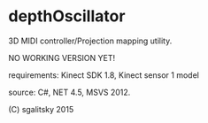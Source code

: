 # depthOscillator
3D MIDI controller/Projection mapping utility.

NO WORKING VERSION YET!

requirements: Kinect SDK 1.8, Kinect sensor 1 model

source: C#, NET 4.5, MSVS 2012.

(C) sgalitsky 2015
